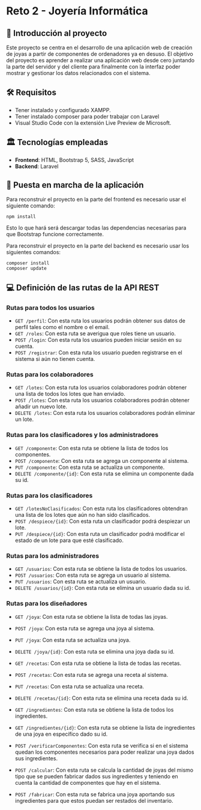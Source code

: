 # Reto 2 - Joyería Informática
 ## 🧩 Introducción al proyecto
Este proyecto se centra en el desarrollo de una aplicación web de creación de joyas a partir de componentes de ordenadores ya en desuso. El objetivo del proyecto es aprender a realizar una aplicación web desde cero juntando la parte del servidor y del cliente para finalmente con la interfaz poder mostrar y gestionar los datos relacionados con el sistema.

## 🛠️ Requisitos
- Tener instalado y configurado XAMPP.
- Tener instalado composer para poder trabajar con Laravel
- Visual Studio Code con la extensión Live Preview de Microsoft.

## 🏛️ Tecnologías empleadas
- **Frontend**: HTML, Bootstrap 5, SASS, JavaScript
- **Backend**: Laravel

## 🤔 Puesta en marcha de la aplicación
Para reconstruir el proyecto en la parte del frontend es necesario usar el siguiente comando:
```
npm install
```
Esto lo que hará será descargar todas las dependencias necesarias para que Bootstrap funcione correctamente.

Para reconstruir el proyecto en la parte del backend es necesario usar los siguientes comandos:
```
composer install
composer update
```


## 💻 Definición de las rutas de la API REST
### Rutas para todos los usuarios
- `GET /perfil`: Con esta ruta los usuarios podrán obtener sus datos de perfil tales como el nombre o el email.
- `GET /roles`: Con esta ruta se averigua que roles tiene un usuario.
- `POST /login`: Con esta ruta los usuarios pueden iniciar sesión en su cuenta.
- `POST /registrar`: Con esta ruta los usuario pueden registrarse en el sistema si aún no tienen cuenta.

### Rutas para los colaboradores
- `GET /lotes`: Con esta ruta los usuarios colaboradores podrán obtener una lista de todos los lotes que han enviado.
- `POST /lotes`: Con esta ruta los usuarios colaboradores podrán obtener añadir un nuevo lote.
- `DELETE /lotes`: Con esta ruta los usuarios colaboradores podrán eliminar un lote.

### Rutas para los clasificadores y los administradores
- `GET /componente`: Con esta ruta se obtiene la lista de todos los componentes.
- `POST /componente`: Con esta ruta se agrega un componente al sistema.
- `PUT /componente`: Con esta ruta se actualiza un componente.
- `DELETE /componente/{id}`: Con esta ruta se elimina un componente dada su id.

### Rutas para los clasificadores
- `GET /lotesNoClasificados`: Con esta ruta los clasificadores obtendran una lista de los lotes que aún no han sido clasificados.
- `POST /despiece/{id}`: Con esta ruta un clasificador podrá despiezar un lote.
- `PUT /despiece/{id}`: Con esta ruta un clasificador podrá modificar el estado de un lote para que esté clasificado.

### Rutas para los administradores
- `GET /usuarios`: Con esta ruta se obtiene la lista de todos los usuarios.
- `POST /usuarios`: Con esta ruta se agrega un usuario al sistema.
- `PUT /usuarios`: Con esta ruta se actualiza un usuario.
- `DELETE /usuarios/{id}`: Con esta ruta se elimina un usuario dada su id.

### Rutas para los diseñadores
- `GET /joya`: Con esta ruta se obtiene la lista de todas las joyas.
- `POST /joya`: Con esta ruta se agrega una joya al sistema.
- `PUT /joya`: Con esta ruta se actualiza una joya.
- `DELETE /joya/{id}`: Con esta ruta se elimina una joya dada su id.

- `GET /recetas`: Con esta ruta se obtiene la lista de todas las recetas.
- `POST /recetas`: Con esta ruta se agrega una receta al sistema.
- `PUT /recetas`: Con esta ruta se actualiza una receta.
- `DELETE /recetas/{id}`: Con esta ruta se elimina una receta dada su id.

- `GET /ingredientes`: Con esta ruta se obtiene la lista de todos los ingredientes.
- `GET /ingredientes/{id}`: Con esta ruta se obtiene la lista de ingredientes de una joya en específico dado su id.

- `POST /verificarComponentes`: Con esta ruta se verifica si en el sistema quedan los componentes necesarios para poder realizar una joya dados sus ingredientes.
- `POST /calcular`: Con esta ruta se calcula la cantidad de joyas del mismo tipo que se pueden fabricar dados sus ingredientes y teniendo en cuenta la cantidad de componentes que hay en el sistema.
- `POST /fabricar`: Con esta ruta se fabrica una joya aportando sus ingredientes para que estos puedan ser restados del inventario.
